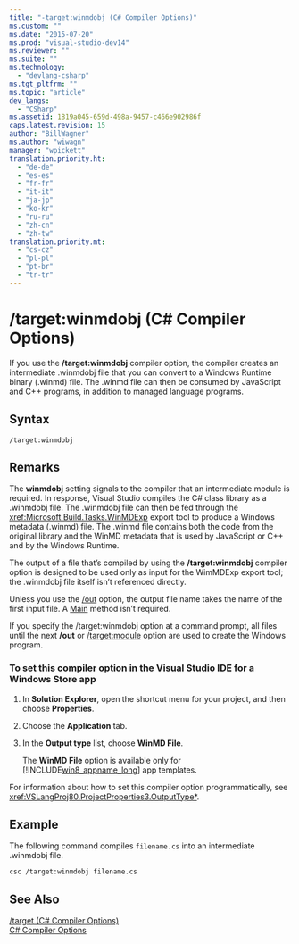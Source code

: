 ```yaml
---
title: "-target:winmdobj (C# Compiler Options)"
ms.custom: ""
ms.date: "2015-07-20"
ms.prod: "visual-studio-dev14"
ms.reviewer: ""
ms.suite: ""
ms.technology: 
  - "devlang-csharp"
ms.tgt_pltfrm: ""
ms.topic: "article"
dev_langs: 
  - "CSharp"
ms.assetid: 1819a045-659d-498a-9457-c466e902986f
caps.latest.revision: 15
author: "BillWagner"
ms.author: "wiwagn"
manager: "wpickett"
translation.priority.ht: 
  - "de-de"
  - "es-es"
  - "fr-fr"
  - "it-it"
  - "ja-jp"
  - "ko-kr"
  - "ru-ru"
  - "zh-cn"
  - "zh-tw"
translation.priority.mt: 
  - "cs-cz"
  - "pl-pl"
  - "pt-br"
  - "tr-tr"
---
```

# /target:winmdobj (C# Compiler Options)
If you use the **/target:winmdobj** compiler option, the compiler creates an intermediate .winmdobj file that you can convert to a Windows Runtime binary (.winmd) file. The .winmd file can then be consumed by JavaScript and C++ programs, in addition to managed language programs.  
  
## Syntax  
  
```  
/target:winmdobj  
```  
  
## Remarks  
 The **winmdobj** setting signals to the compiler that an intermediate module is required. In response, Visual Studio compiles the C# class library as a .winmdobj file. The .winmdobj file can then be fed through the <xref:Microsoft.Build.Tasks.WinMDExp> export tool to produce a Windows metadata (.winmd) file. The .winmd file contains both the code from the original library and the WinMD metadata that is used by JavaScript or C++ and by the Windows Runtime.  
  
 The output of a file that’s compiled by using the **/target:winmdobj** compiler option is designed to be used only as input for the WimMDExp export tool; the .winmdobj file itself isn’t referenced directly.  
  
 Unless you use the [/out](../../../csharp/language-reference/compiler-options/out-compiler-option.md) option, the output file name takes the name of the first input file. A [Main](../../../csharp/programming-guide/main-and-command-args/main-and-command-line-arguments.md) method isn’t required.  
  
 If you specify the /target:winmdobj option at a command prompt, all files until the next **/out** or [/target:module](../../../csharp/language-reference/compiler-options/target-module-compiler-option.md) option are used to create the Windows program.  
  
### To set this compiler option in the Visual Studio IDE for a Windows Store app  
  
1.  In **Solution Explorer**, open the shortcut menu for your project, and then choose **Properties**.  
  
2.  Choose the **Application** tab.  
  
3.  In the **Output type** list, choose **WinMD File**.  
  
     The **WinMD File** option is available only for [!INCLUDE[win8_appname_long](../../../csharp/includes/win8_appname_long_md.md)] app templates.  
  
 For information about how to set this compiler option programmatically, see <xref:VSLangProj80.ProjectProperties3.OutputType*>.  
  
## Example  
 The following command compiles `filename.cs` into an intermediate .winmdobj file.  
  
```  
csc /target:winmdobj filename.cs  
```  
  
## See Also  
 [/target (C# Compiler Options)](../../../csharp/language-reference/compiler-options/target-compiler-option.md)   
 [C# Compiler Options](../../../csharp/language-reference/compiler-options/csharp-compiler-options.md)